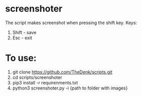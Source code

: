 # screenshoter
The script makes screenshot when pressing the shift key.
Keys:
1. Shift - save
2. Esc - exit

# To use:
1. git clone https://github.com/TheDenk/scripts.git
2. cd scripts/screenshoter
3. pip3 install -r requirenments.txt
4. python3 screenshoter.py -i {path to folder with images}

